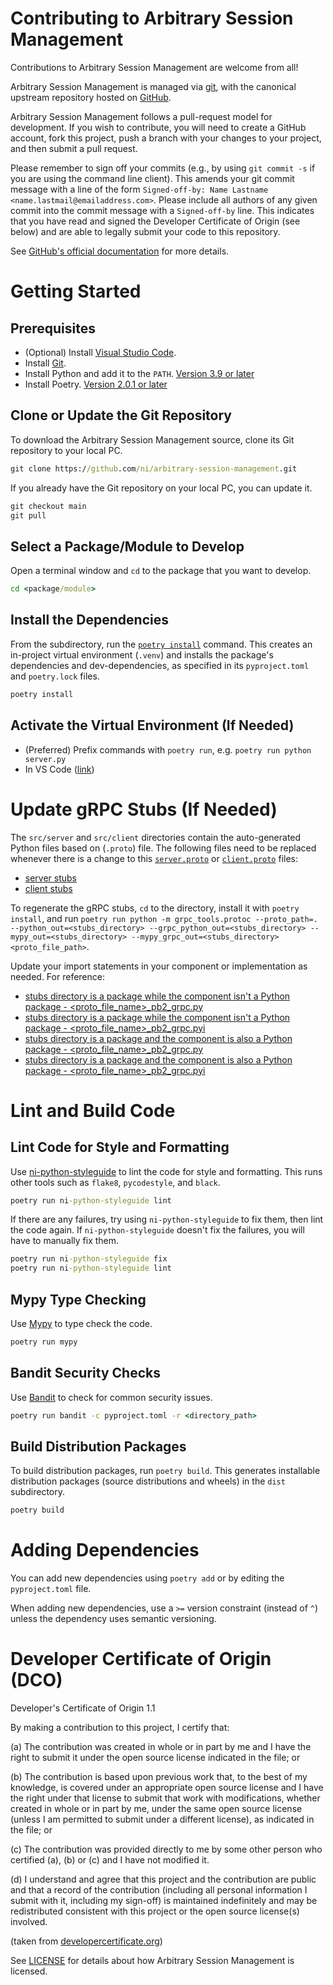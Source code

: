 # Contributing to Arbitrary Session Management

Contributions to Arbitrary Session Management are welcome from all!

Arbitrary Session Management is managed via [git](https://git-scm.com), with the canonical upstream
repository hosted on [GitHub](https://github.com/ni/arbitrary-session-management).

Arbitrary Session Management follows a pull-request model for development.  If you wish to
contribute, you will need to create a GitHub account, fork this project, push a
branch with your changes to your project, and then submit a pull request.

Please remember to sign off your commits (e.g., by using `git commit -s` if you
are using the command line client). This amends your git commit message with a line
of the form `Signed-off-by: Name Lastname <name.lastmail@emailaddress.com>`. Please
include all authors of any given commit into the commit message with a
`Signed-off-by` line. This indicates that you have read and signed the Developer
Certificate of Origin (see below) and are able to legally submit your code to
this repository.

See [GitHub's official documentation](https://help.github.com/articles/using-pull-requests/) for more details.

# Getting Started

## Prerequisites

- (Optional) Install [Visual Studio Code](https://code.visualstudio.com/download).
- Install [Git](https://git-scm.com/downloads).
- Install Python and add it to the `PATH`. [Version 3.9 or later](https://www.python.org/downloads/release/python-390)
- Install Poetry. [Version 2.0.1 or later](https://python-poetry.org/docs/#installation)

## Clone or Update the Git Repository

To download the Arbitrary Session Management source, clone its Git
repository to your local PC.

```cmd
git clone https://github.com/ni/arbitrary-session-management.git
```

If you already have the Git repository on your local PC, you can update it.

```cmd
git checkout main
git pull
```

## Select a Package/Module to Develop

Open a terminal window and `cd` to the package that you want to develop.

```cmd
cd <package/module>
```

## Install the Dependencies

From the subdirectory, run the [`poetry install`](https://python-poetry.org/docs/cli/#install)
command. This creates an in-project virtual environment (`.venv`) and installs
the package's dependencies and dev-dependencies, as specified in its
`pyproject.toml` and `poetry.lock` files.

```cmd
poetry install
```

## Activate the Virtual Environment (If Needed)

- (Preferred) Prefix commands with `poetry run`, e.g. `poetry run python server.py`
- In VS Code ([link](https://code.visualstudio.com/docs/python/environments#_select-and-activate-an-environment))

# Update gRPC Stubs (If Needed)

The `src/server` and `src/client` directories contain the
auto-generated Python files based on (`.proto`) file. The following files need
to be replaced whenever there is a change to this [`server.proto`](src/server/json_logger.proto) or [`client.proto`](src/client/client_session/json_logger.proto) files:

- [server stubs](src/server/stubs/)
- [client stubs](src/client/client_session/stubs/)

To regenerate the gRPC stubs, `cd` to the directory, install
it with `poetry install`, and run `poetry run python -m grpc_tools.protoc --proto_path=. --python_out=<stubs_directory> --grpc_python_out=<stubs_directory> --mypy_out=<stubs_directory> --mypy_grpc_out=<stubs_directory> <proto_file_path>`.

Update your import statements in your component or implementation as needed. For reference:

- [stubs directory is a package while the component isn't a Python package - <proto_file_name>_pb2_grpc.py](https://github.com/ni/arbitrary-session-management/blob/main/src/server/stubs/json_logger_pb2_grpc.py#L6)
- [stubs directory is a package while the component isn't a Python package - <proto_file_name>_pb2_grpc.pyi](https://github.com/ni/arbitrary-session-management/blob/main/src/server/stubs/json_logger_pb2_grpc.pyi#L26)
- [stubs directory is a package and the component is also a Python package - <proto_file_name>_pb2_grpc.py](https://github.com/ni/arbitrary-session-management/blob/main/src/client/client_session/stubs/json_logger_pb2_grpc.py#L6)
- [stubs directory is a package and the component is also a Python package - <proto_file_name>_pb2_grpc.pyi](https://github.com/ni/arbitrary-session-management/blob/main/src/client/client_session/stubs/json_logger_pb2_grpc.pyi#L26)

# Lint and Build Code

## Lint Code for Style and Formatting

Use [ni-python-styleguide](https://github.com/ni/python-styleguide) to lint the
code for style and formatting. This runs other tools such as `flake8`,
`pycodestyle`, and `black`.

```cmd
poetry run ni-python-styleguide lint
```

If there are any failures, try using `ni-python-styleguide` to fix them, then
lint the code again. If `ni-python-styleguide` doesn't fix the failures, you
will have to manually fix them.

```cmd
poetry run ni-python-styleguide fix
poetry run ni-python-styleguide lint
```

## Mypy Type Checking

Use [Mypy](https://pypi.org/project/mypy/) to type check the code.

```cmd
poetry run mypy
```

## Bandit Security Checks

Use [Bandit](https://pypi.org/project/bandit/) to check for common security issues.

```cmd
poetry run bandit -c pyproject.toml -r <directory_path>
```

## Build Distribution Packages

To build distribution packages, run `poetry build`. This generates installable
distribution packages (source distributions and wheels) in the `dist`
subdirectory.

```cmd
poetry build
```

# Adding Dependencies

You can add new dependencies using `poetry add` or by editing the `pyproject.toml` file.

When adding new dependencies, use a `>=` version constraint (instead of `^`)
unless the dependency uses semantic versioning.

# Developer Certificate of Origin (DCO)

   Developer's Certificate of Origin 1.1

   By making a contribution to this project, I certify that:

   (a) The contribution was created in whole or in part by me and I
       have the right to submit it under the open source license
       indicated in the file; or

   (b) The contribution is based upon previous work that, to the best
       of my knowledge, is covered under an appropriate open source
       license and I have the right under that license to submit that
       work with modifications, whether created in whole or in part
       by me, under the same open source license (unless I am
       permitted to submit under a different license), as indicated
       in the file; or

   (c) The contribution was provided directly to me by some other
       person who certified (a), (b) or (c) and I have not modified
       it.

   (d) I understand and agree that this project and the contribution
       are public and that a record of the contribution (including all
       personal information I submit with it, including my sign-off) is
       maintained indefinitely and may be redistributed consistent with
       this project or the open source license(s) involved.

(taken from [developercertificate.org](https://developercertificate.org/))

See [LICENSE](https://github.com/ni/<reponame>/blob/main/LICENSE)
for details about how Arbitrary Session Management is licensed.
